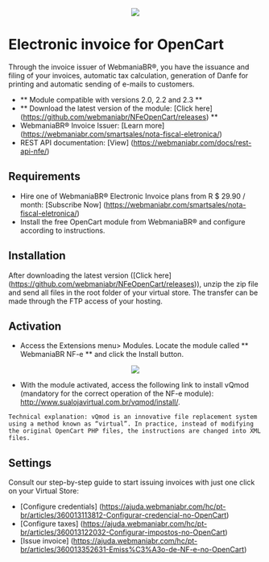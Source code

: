 <p align="center">
  <img src="https://wmbr.s3.amazonaws.com/img/logo_webmaniabr_github.png">
</p>

# Electronic invoice for OpenCart

Through the invoice issuer of WebmaniaBR®, you have the issuance and filing of your invoices, automatic tax calculation, generation of Danfe for printing and automatic sending of e-mails to customers.

- ** Module compatible with versions 2.0, 2.2 and 2.3 **
- ** Download the latest version of the module: [Click here] (https://github.com/webmaniabr/NFeOpenCart/releases) **
- WebmaniaBR® Invoice Issuer: [Learn more] (https://webmaniabr.com/smartsales/nota-fiscal-eletronica/)
- REST API documentation: [View] (https://webmaniabr.com/docs/rest-api-nfe/)

## Requirements

- Hire one of WebmaniaBR® Electronic Invoice plans from R $ 29.90 / month: [Subscribe Now] (https://webmaniabr.com/smartsales/nota-fiscal-eletronica/)
- Install the free OpenCart module from WebmaniaBR® and configure according to instructions.

## Installation

After downloading the latest version ([Click here] (https://github.com/webmaniabr/NFeOpenCart/releases)), unzip the zip file and send all files in the root folder of your virtual store. The transfer can be made through the FTP access of your hosting.

## Activation

- Access the Extensions menu> Modules. Locate the module called ** WebmaniaBR NF-e ** and click the Install button.

<p align = "center">
<img src = "https://webmaniabr.com/painel/wp-content/uploads/sites/2/2016/06/1467039339.png">
</p>

- With the module activated, access the following link to install vQmod (mandatory for the correct operation of the NF-e module): http://www.sualojavirtual.com.br/vqmod/install/.

``
Technical explanation: vQmod is an innovative file replacement system using a method known as “virtual”. In practice, instead of modifying the original OpenCart PHP files, the instructions are changed into XML files.
``

## Settings

Consult our step-by-step guide to start issuing invoices with just one click on your Virtual Store:

- [Configure credentials] (https://ajuda.webmaniabr.com/hc/pt-br/articles/360013113812-Configurar-credencial-no-OpenCart)
- [Configure taxes] (https://ajuda.webmaniabr.com/hc/pt-br/articles/360013122032-Configurar-impostos-no-OpenCart)
- [Issue invoice] (https://ajuda.webmaniabr.com/hc/pt-br/articles/360013352631-Emiss%C3%A3o-de-NF-e-no-OpenCart)

